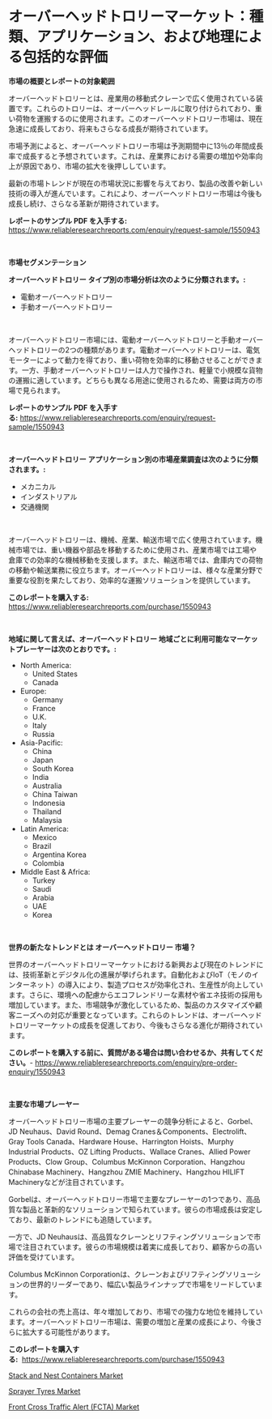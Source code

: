 <p><h1>オーバーヘッドトロリーマーケット：種類、アプリケーション、および地理による包括的な評価</h1></p><p><strong>市場の概要とレポートの対象範囲</strong></p>
<p><p>オーバーヘッドトロリーとは、産業用の移動式クレーンで広く使用されている装置です。これらのトロリーは、オーバーヘッドレールに取り付けられており、重い荷物を運搬するのに使用されます。このオーバーヘッドトロリー市場は、現在急速に成長しており、将来もさらなる成長が期待されています。</p><p>市場予測によると、オーバーヘッドトロリー市場は予測期間中に13％の年間成長率で成長すると予想されています。これは、産業界における需要の増加や効率向上が原因であり、市場の拡大を後押ししています。</p><p>最新の市場トレンドが現在の市場状況に影響を与えており、製品の改善や新しい技術の導入が進んでいます。これにより、オーバーヘッドトロリー市場は今後も成長し続け、さらなる革新が期待されています。</p></p>
<p><strong>レポートのサンプル PDF を入手する:</strong> <a href="https://www.reliableresearchreports.com/enquiry/request-sample/1550943">https://www.reliableresearchreports.com/enquiry/request-sample/1550943</a></p>
<p>&nbsp;</p>
<p><strong>市場セグメンテーション</strong></p>
<p><strong>オーバーヘッドトロリー タイプ別の市場分析は次のように分類されます。:</strong></p>
<p><ul><li>電動オーバーヘッドトロリー</li><li>手動オーバーヘッドトロリー</li></ul></p>
<p>&nbsp;</p>
<p><p>オーバーヘッドトロリー市場には、電動オーバーヘッドトロリーと手動オーバーヘッドトロリーの2つの種類があります。電動オーバーヘッドトロリーは、電気モーターによって動力を得ており、重い荷物を効率的に移動させることができます。一方、手動オーバーヘッドトロリーは人力で操作され、軽量で小規模な貨物の運搬に適しています。どちらも異なる用途に使用されるため、需要は両方の市場で見られます。</p></p>
<p><strong>レポートのサンプル PDF を入手する:</strong>&nbsp;<a href="https://www.reliableresearchreports.com/enquiry/request-sample/1550943">https://www.reliableresearchreports.com/enquiry/request-sample/1550943</a></p>
<p>&nbsp;</p>
<p><strong> オーバーヘッドトロリー アプリケーション別の市場産業調査は次のように分類されます。:</strong></p>
<p><ul><li>メカニカル</li><li>インダストリアル</li><li>交通機関</li></ul></p>
<p>&nbsp;</p>
<p><p>オーバーヘッドトロリーは、機械、産業、輸送市場で広く使用されています。機械市場では、重い機器や部品を移動するために使用され、産業市場では工場や倉庫での効率的な機械移動を支援します。また、輸送市場では、倉庫内での荷物の移動や輸送業務に役立ちます。オーバーヘッドトロリーは、様々な産業分野で重要な役割を果たしており、効率的な運搬ソリューションを提供しています。</p></p>
<p><strong>このレポートを購入する:</strong>&nbsp; <a href="https://www.reliableresearchreports.com/purchase/1550943">https://www.reliableresearchreports.com/purchase/1550943</a></p>
<p>&nbsp;</p>
<p><strong>地域に関して言えば、オーバーヘッドトロリー 地域ごとに利用可能なマーケットプレーヤーは次のとおりです。:</strong></p>
<p><ul>
    <li>
        North America:
        <ul>
            <li>United States</li>
            <li>Canada</li>
        </ul>
    </li>
    <li>
        Europe:
        <ul>
            <li>Germany</li>
            <li>France</li>
            <li>U.K.</li>
            <li>Italy</li>
            <li>Russia</li>
        </ul>
    </li>
    <li>
        Asia-Pacific:
        <ul>
            <li>China</li>
            <li>Japan</li>
            <li>South Korea</li>
            <li>India</li>
            <li>Australia</li>
            <li>China Taiwan</li>
            <li>Indonesia</li>
            <li>Thailand</li>
            <li>Malaysia</li>
        </ul>
    </li>
    <li>
        Latin America:
        <ul>
            <li>Mexico</li>
            <li>Brazil</li>
            <li>Argentina Korea</li>
            <li>Colombia</li>
        </ul>
    </li>
    <li>
        Middle East & Africa:
        <ul>
            <li>Turkey</li>
            <li>Saudi</li>
            <li>Arabia</li>
            <li>UAE</li>
            <li>Korea</li>
        </ul>
    </li>
    </ul></p>
<p>&nbsp;</p>
<p><strong>世界の新たなトレンドとは オーバーヘッドトロリー 市場？</strong></p>
<p><p>世界のオーバーヘッドトロリーマーケットにおける新興および現在のトレンドには、技術革新とデジタル化の進展が挙げられます。自動化およびIoT（モノのインターネット）の導入により、製造プロセスが効率化され、生産性が向上しています。さらに、環境への配慮からエコフレンドリーな素材や省エネ技術の採用も増加しています。また、市場競争が激化しているため、製品のカスタマイズや顧客ニーズへの対応が重要となっています。これらのトレンドは、オーバーヘッドトロリーマーケットの成長を促進しており、今後もさらなる進化が期待されています。</p></p>
<p><strong>このレポートを購入する前に、質問がある場合は問い合わせるか、共有してください。</strong>- <a href="https://www.reliableresearchreports.com/enquiry/pre-order-enquiry/1550943">https://www.reliableresearchreports.com/enquiry/pre-order-enquiry/1550943</a></p>
<p>&nbsp;</p>
<p><strong>主要な市場プレーヤー</strong></p>
<p><p>オーバーヘッドトロリー市場の主要プレーヤーの競争分析によると、Gorbel、JD Neuhaus、David Round、Demag Cranes＆Components、Electrolift、Gray Tools Canada、Hardware House、Harrington Hoists、Murphy Industrial Products、OZ Lifting Products、Wallace Cranes、Allied Power Products、Clow Group、Columbus McKinnon Corporation、Hangzhou Chinabase Machinery、Hangzhou ZMIE Machinery、Hangzhou HILIFT Machineryなどが注目されています。 </p><p>Gorbelは、オーバーヘッドトロリー市場で主要なプレーヤーの1つであり、高品質な製品と革新的なソリューションで知られています。彼らの市場成長は安定しており、最新のトレンドにも追随しています。 </p><p>一方で、JD Neuhausは、高品質なクレーンとリフティングソリューションで市場で注目されています。彼らの市場規模は着実に成長しており、顧客からの高い評価を受けています。 </p><p>Columbus McKinnon Corporationは、クレーンおよびリフティングソリューションの世界的リーダーであり、幅広い製品ラインナップで市場をリードしています。 </p><p>これらの会社の売上高は、年々増加しており、市場での強力な地位を維持しています。オーバーヘッドトロリー市場は、需要の増加と産業の成長により、今後さらに拡大する可能性があります。</p></p>
<p><strong>このレポートを購入する:</strong>&nbsp;&nbsp;<a href="https://www.reliableresearchreports.com/purchase/1550943">https://www.reliableresearchreports.com/purchase/1550943</a></p>
<p><p><a href="https://github.com/kufem1/Market-Research-Report-List-1/blob/main/stack-and-nest-containers-market.md">Stack and Nest Containers Market</a></p><p><a href="https://github.com/singletonthaxterkelliehr2df/Market-Research-Report-List-1/blob/main/sprayer-tyres-market.md">Sprayer Tyres Market</a></p><p><a href="https://frill-swim-3cd.notion.site/Decoding-the-Front-Cross-Traffic-Alert-FCTA-Market-A-Deep-Dive-into-the-Latest-Market-Trends-Mar-16e10444f917488abd5974be26b3322c">Front Cross Traffic Alert (FCTA) Market</a></p></p>